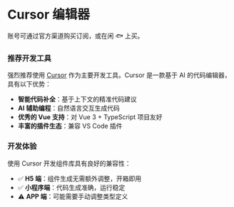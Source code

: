 # Cursor 编辑器

账号可通过官方渠道购买订阅，或在闲 🐟 上买。

### 推荐开发工具

强烈推荐使用 [Cursor](https://cursor.com/cn?from=home) 作为主要开发工具。Cursor 是一款基于 AI 的代码编辑器，具有以下优势：

- **智能代码补全**：基于上下文的精准代码建议
- **AI 辅助编程**：自然语言交互生成代码
- **优秀的 Vue 支持**：对 Vue 3 + TypeScript 项目友好
- **丰富的插件生态**：兼容 VS Code 插件

### 开发体验

使用 Cursor 开发组件库具有良好的兼容性：

- ✅ **H5 端**：组件生成无需额外调整，开箱即用
- ✅ **小程序端**：代码生成准确，运行稳定
- ⚠️ **APP 端**：可能需要手动调整类型定义
